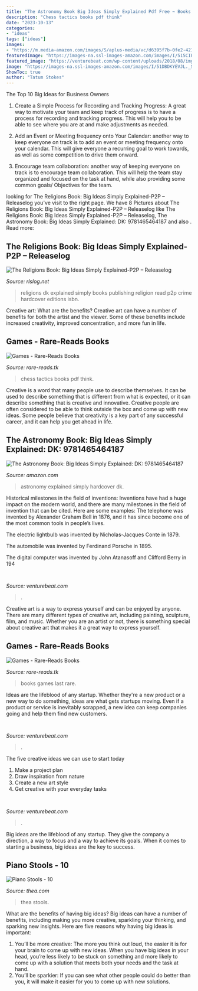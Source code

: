 ```yaml
---
title: "The Astronomy Book Big Ideas Simply Explained Pdf Free ~ Books Games Last Rare"
description: "Chess tactics books pdf think"
date: "2023-10-13"
categories:
- "ideas"
tags: ["ideas"]
images:
- "https://m.media-amazon.com/images/S/aplus-media/vc/d6395f7b-0fe2-4216-910c-cd018b026d7a.jpg"
featuredImage: "https://images-na.ssl-images-amazon.com/images/I/515CIFEMWcL._SX339_BO1,204,203,200_.jpg"
featured_image: "https://venturebeat.com/wp-content/uploads/2018/08/img_6395.jpg?w=578"
image: "https://images-na.ssl-images-amazon.com/images/I/51DBDKYEVJL._SX381_BO1,204,203,200_.jpg"
ShowToc: true
author: "Tatum Stokes"
---
```



The Top 10 Big Ideas for Business Owners
1. Create a Simple Process for Recording and Tracking Progress: A great way to motivate your team and keep track of progress is to have a process for recording and tracking progress. This will help you to be able to see where you are at and make adjustments as needed.
2. Add an Event or Meeting frequency onto Your Calendar: another way to keep everyone on track is to add an event or meeting frequency onto your calendar. This will give everyone a recurring goal to work towards, as well as some competition to drive them onward.

3. Encourage team collaboration: another way of keeping everyone on track is to encourage team collaboration. This will help the team stay organized and focused on the task at hand, while also providing some common goals/ Objectives for the team.


	

		
looking for The Religions Book: Big Ideas Simply Explained-P2P – Releaselog you've visit to the right page. We have 8 Pictures about The Religions Book: Big Ideas Simply Explained-P2P – Releaselog like The Religions Book: Big Ideas Simply Explained-P2P – Releaselog, The Astronomy Book: Big Ideas Simply Explained: DK: 9781465464187 and also . Read more:
		
    
## The Religions Book: Big Ideas Simply Explained-P2P – Releaselog

<img loading=lazy src="https://nsa40.casimages.com/img/2020/06/15/200615102452982630.jpg" onerror="this.onerror=null;this.src='https://tse1.mm.bing.net/th?id=OIP.RYrLGc5_Jn0f4mAIEJZPfQHaI7&amp;pid=15.1';" alt="The Religions Book: Big Ideas Simply Explained-P2P – Releaselog">

_Source: rlslog.net_

>religions dk explained simply books publishing religion read p2p crime hardcover editions isbn. 

	

Creative art: What are the benefits?
Creative art can have a number of benefits for both the artist and the viewer. Some of these benefits include increased creativity, improved concentration, and more fun in life.

    
## Games - Rare-Reads Books

<img loading=lazy src="https://images-na.ssl-images-amazon.com/images/I/515CIFEMWcL._SX339_BO1,204,203,200_.jpg" onerror="this.onerror=null;this.src='https://tse3.mm.bing.net/th?id=OIP.nSPoFmd71zBi_6et8hpUlQAAAA&amp;pid=15.1';" alt="Games - Rare-Reads Books">

_Source: rare-reads.tk_

>chess tactics books pdf think. 

	

Creative is a word that many people use to describe themselves. It can be used to describe something that is different from what is expected, or it can describe something that is creative and innovative. Creative people are often considered to be able to think outside the box and come up with new ideas. Some people believe that creativity is a key part of any successful career, and it can help you get ahead in life.

    
## The Astronomy Book: Big Ideas Simply Explained: DK: 9781465464187

<img loading=lazy src="https://m.media-amazon.com/images/S/aplus-media/vc/d6395f7b-0fe2-4216-910c-cd018b026d7a.jpg" onerror="this.onerror=null;this.src='https://tse2.mm.bing.net/th?id=OIP.0Dnbh0BeRVPHP-2X_89EFgHaFu&amp;pid=15.1';" alt="The Astronomy Book: Big Ideas Simply Explained: DK: 9781465464187">

_Source: amazon.com_

>astronomy explained simply hardcover dk. 

	

Historical milestones in the field of inventions:
Inventions have had a huge impact on the modern world, and there are many milestones in the field of invention that can be cited. Here are some examples:
The telephone was invented by Alexander Graham Bell in 1876, and it has since become one of the most common tools in people’s lives.

The electric lightbulb was invented by Nicholas-Jacques Conte in 1879.

The automobile was invented by Ferdinand Porsche in 1895. 

The digital computer was invented by John Atanasoff and Clifford Berry in 194
    
## 

<img loading=lazy src="https://venturebeat.com/wp-content/uploads/2018/01/mophie-5.jpg?w=800" onerror="this.onerror=null;this.src='https://tse1.mm.bing.net/th?id=OIP.pAcXKhRbb0rKzLQddH95VQHaDt&amp;pid=15.1';" alt="">

_Source: venturebeat.com_

>. 

	

Creative art is a way to express yourself and can be enjoyed by anyone. There are many different types of creative art, including painting, sculpture, film, and music. Whether you are an artist or not, there is something special about creative art that makes it a great way to express yourself.

    
## Games - Rare-Reads Books

<img loading=lazy src="https://images-na.ssl-images-amazon.com/images/I/51DBDKYEVJL._SX381_BO1,204,203,200_.jpg" onerror="this.onerror=null;this.src='https://tse1.mm.bing.net/th?id=OIP.jhaTXL5jNiO8cU4DRGRrAwAAAA&amp;pid=15.1';" alt="Games - Rare-Reads Books">

_Source: rare-reads.tk_

>books games last rare. 

	

Ideas are the lifeblood of any startup. Whether they're a new product or a new way to do something, ideas are what gets startups moving. Even if a product or service is inevitably scrapped, a new idea can keep companies going and help them find new customers.

    
## 

<img loading=lazy src="https://venturebeat.com/wp-content/uploads/2018/08/img_6395.jpg?w=578" onerror="this.onerror=null;this.src='https://tse3.mm.bing.net/th?id=OIP.TkvV2mCi8PKqgRKc3uBUlQHaFa&amp;pid=15.1';" alt="">

_Source: venturebeat.com_

>. 

	

The five creative ideas we can use to start today
1. Make a project plan
2. Draw inspiration from nature
3. Create a new art style
4. Get creative with your everyday tasks 

    
## 

<img loading=lazy src="https://venturebeat.com/wp-content/uploads/2019/05/amd-ryzen-third-generation.jpg" onerror="this.onerror=null;this.src='https://tse1.mm.bing.net/th?id=OIP.11ghnT6m99Zk2gavAzErcQHaDt&amp;pid=15.1';" alt="">

_Source: venturebeat.com_

>. 

	

Big ideas are the lifeblood of any startup. They give the company a direction, a way to focus and a way to achieve its goals. When it comes to starting a business, big ideas are the key to success.

    
## Piano Stools - 10

<img loading=lazy src="https://i.ebayimg.com/00/s/OTYwWDEyODA=/z/OloAAOSwubRfwneS/$_1.JPG" onerror="this.onerror=null;this.src='https://tse2.mm.bing.net/th?id=OIP.UC1bZ6atYMZm_ISfLX3GLQAAAA&amp;pid=15.1';" alt="Piano Stools - 10">

_Source: thea.com_

>thea stools. 

	

What are the benefits of having big ideas?
Big ideas can have a number of benefits, including making you more creative, sparkling your thinking, and sparking new insights. Here are five reasons why having big ideas is important: 
1. You’ll be more creative: The more you think out loud, the easier it is for your brain to come up with new ideas. When you have big ideas in your head, you’re less likely to be stuck on something and more likely to come up with a solution that meets both your needs and the task at hand. 
2. You’ll be sparkier: If you can see what other people could do better than you, it will make it easier for you to come up with new solutions.

